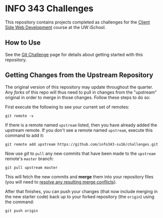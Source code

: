 # INFO 343 Challenges
This repository contains projects completed as challenges for the [Client Side Web Development](https://canvas.uw.edu/courses/1049490) course at the UW iSchool.


## How to Use

See the [Git Challenge](http://info343-su16.github.io/#/challenges/git) page for details about getting started with this repository.

## Getting Changes from the Upstream Repository

The original version of this repository may update throughout the quarter. Any _forks_ of this repo will thus need to pull in changes from the "upstream" original in order to merge in those changes. Follow these steps to do so:

First execute the following to see your current set of remotes:

```
git remote -v
```

If there is a remote named `upstream` listed, then you have already added the upstream remote. If you don't see a remote named `upstream`, execute this command to add it:

```
git remote add upstream https://github.com/info343-su16/challenges.git
```

Now use _git_ to `pull` any new commits that have been made to the `upstream` remote's `master` branch:

```
git pull upstream master
```

This will fetch the new commits and **merge** them into your repository files (you will need to [resolve any resulting merge conflicts](https://help.github.com/articles/resolving-a-merge-conflict-from-the-command-line/)). 

After that finishes, you can push your changes (that now include merging in the new starter code) back up to your forked repository (the `origin`) using the command:

```
git push origin
```
